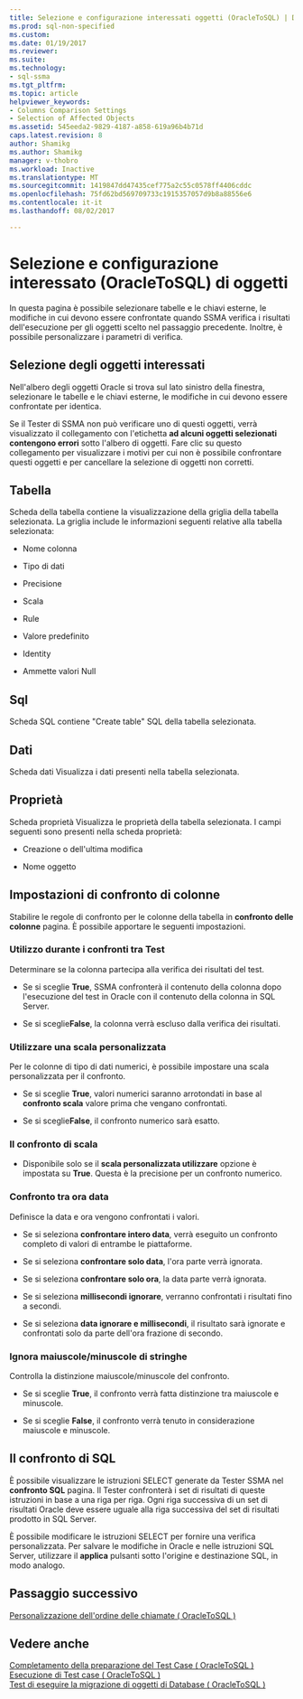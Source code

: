 ```yaml
---
title: Selezione e configurazione interessati oggetti (OracleToSQL) | Documenti Microsoft
ms.prod: sql-non-specified
ms.custom: 
ms.date: 01/19/2017
ms.reviewer: 
ms.suite: 
ms.technology:
- sql-ssma
ms.tgt_pltfrm: 
ms.topic: article
helpviewer_keywords:
- Columns Comparison Settings
- Selection of Affected Objects
ms.assetid: 545eeda2-9829-4187-a858-619a96b4b71d
caps.latest.revision: 8
author: Shamikg
ms.author: Shamikg
manager: v-thobro
ms.workload: Inactive
ms.translationtype: MT
ms.sourcegitcommit: 1419847dd47435cef775a2c55c0578ff4406cddc
ms.openlocfilehash: 75fd62bd569709733c1915357057d9b8a88556e6
ms.contentlocale: it-it
ms.lasthandoff: 08/02/2017

---
```

# <a name="selecting-and-configuring-affected-objects-oracletosql"></a>Selezione e configurazione interessato (OracleToSQL) di oggetti
In questa pagina è possibile selezionare tabelle e le chiavi esterne, le modifiche in cui devono essere confrontate quando SSMA verifica i risultati dell'esecuzione per gli oggetti scelto nel passaggio precedente. Inoltre, è possibile personalizzare i parametri di verifica.  
  
## <a name="selection-of-affected-objects"></a>Selezione degli oggetti interessati  
Nell'albero degli oggetti Oracle si trova sul lato sinistro della finestra, selezionare le tabelle e le chiavi esterne, le modifiche in cui devono essere confrontate per identica.  
  
Se il Tester di SSMA non può verificare uno di questi oggetti, verrà visualizzato il collegamento con l'etichetta **ad alcuni oggetti selezionati contengono errori** sotto l'albero di oggetti. Fare clic su questo collegamento per visualizzare i motivi per cui non è possibile confrontare questi oggetti e per cancellare la selezione di oggetti non corretti.  
  
## <a name="table"></a>Tabella  
Scheda della tabella contiene la visualizzazione della griglia della tabella selezionata. La griglia include le informazioni seguenti relative alla tabella selezionata:  
  
-   Nome colonna  
  
-   Tipo di dati  
  
-   Precisione  
  
-   Scala  
  
-   Rule  
  
-   Valore predefinito  
  
-   Identity  
  
-   Ammette valori Null  
  
## <a name="sql"></a>Sql  
Scheda SQL contiene "Create table" SQL della tabella selezionata.  
  
## <a name="data"></a>Dati  
Scheda dati Visualizza i dati presenti nella tabella selezionata.  
  
## <a name="properties"></a>Proprietà  
Scheda proprietà Visualizza le proprietà della tabella selezionata. I campi seguenti sono presenti nella scheda proprietà:  
  
-   Creazione o dell'ultima modifica  
  
-   Nome oggetto  
  
## <a name="columns-comparison-settings"></a>Impostazioni di confronto di colonne  
Stabilire le regole di confronto per le colonne della tabella in **confronto delle colonne** pagina. È possibile apportare le seguenti impostazioni.  
  
### <a name="use-during-test-comparisons"></a>Utilizzo durante i confronti tra Test  
Determinare se la colonna partecipa alla verifica dei risultati del test.  
  
-   Se si sceglie **True**, SSMA confronterà il contenuto della colonna dopo l'esecuzione del test in Oracle con il contenuto della colonna in SQL Server. 
  
-   Se si sceglie**False**, la colonna verrà escluso dalla verifica dei risultati.  
  
### <a name="use-custom-scale"></a>Utilizzare una scala personalizzata  
Per le colonne di tipo di dati numerici, è possibile impostare una scala personalizzata per il confronto.  
  
-   Se si sceglie **True**, valori numerici saranno arrotondati in base al **confronto scala** valore prima che vengano confrontati.  
  
-   Se si sceglie**False**, il confronto numerico sarà esatto.  
  
### <a name="comparing-scale"></a>Il confronto di scala  
  
-   Disponibile solo se il **scala personalizzata utilizzare** opzione è impostata su **True**. Questa è la precisione per un confronto numerico.  
  
### <a name="date-time-comparing"></a>Confronto tra ora data  
Definisce la data e ora vengono confrontati i valori.  
  
-   Se si seleziona **confrontare intero data**, verrà eseguito un confronto completo di valori di entrambe le piattaforme.  
  
-   Se si seleziona **confrontare solo data**, l'ora parte verrà ignorata.  
  
-   Se si seleziona **confrontare solo ora**, la data parte verrà ignorata.  
  
-   Se si seleziona **millisecondi ignorare**, verranno confrontati i risultati fino a secondi.  
  
-   Se si seleziona **data ignorare e millisecondi**, il risultato sarà ignorate e confrontati solo da parte dell'ora frazione di secondo.  
  
### <a name="ignore-strings-case"></a>Ignora maiuscole/minuscole di stringhe  
Controlla la distinzione maiuscole/minuscole del confronto.  
  
-   Se si sceglie **True**, il confronto verrà fatta distinzione tra maiuscole e minuscole.  
  
-   Se si sceglie **False**, il confronto verrà tenuto in considerazione maiuscole e minuscole.  
  
## <a name="comparing-sql"></a>Il confronto di SQL  
È possibile visualizzare le istruzioni SELECT generate da Tester SSMA nel **confronto SQL** pagina. Il Tester confronterà i set di risultati di queste istruzioni in base a una riga per riga. Ogni riga successiva di un set di risultati Oracle deve essere uguale alla riga successiva del set di risultati prodotto in SQL Server.
  
È possibile modificare le istruzioni SELECT per fornire una verifica personalizzata. Per salvare le modifiche in Oracle e nelle istruzioni SQL Server, utilizzare il **applica** pulsanti sotto l'origine e destinazione SQL, in modo analogo.  
  
## <a name="next-step"></a>Passaggio successivo  
[Personalizzazione dell'ordine delle chiamate &#40; OracleToSQL &#41;](../../ssma/oracle/customizing-calls-order-oracletosql.md)  
  
## <a name="see-also"></a>Vedere anche  
[Completamento della preparazione del Test Case &#40; OracleToSQL &#41;](../../ssma/oracle/finishing-test-case-preparation-oracletosql.md)  
[Esecuzione di Test case &#40; OracleToSQL &#41;](../../ssma/oracle/running-test-cases-oracletosql.md)  
[Test di eseguire la migrazione di oggetti di Database &#40; OracleToSQL &#41;](../../ssma/oracle/testing-migrated-database-objects-oracletosql.md)  
  

